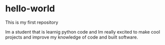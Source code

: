 # hello-world
This is my first repository

Im a student that is learnig python code and Im really excited to make cool projects and improve my knowledge of code and built software.
